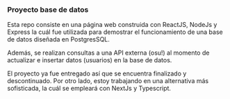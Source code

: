 ### Proyecto base de datos

Esta repo consiste en una página web construida con ReactJS, NodeJs y Express la cuál fue utilizada para demostrar el funcionamiento de una base de datos diseñada en PostgresSQL.

Además, se realizan consultas a una API externa (osu!) al momento de actualizar e insertar datos (usuarios) en la base de datos.

El proyecto ya fue entregado así que se encuentra finalizado y descontinuado. Por otro lado, estoy trabajando en una alternativa más sofisticada, la cuál se empleará con NextJs y Typescript.
